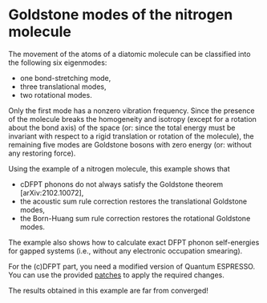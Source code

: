 # Goldstone modes of the nitrogen molecule

The movement of the atoms of a diatomic molecule can be classified into the
following six eigenmodes:

* one bond-stretching mode,
* three translational modes,
* two rotational modes.

Only the first mode has a nonzero vibration frequency. Since the presence of
the molecule breaks the homogeneity and isotropy (except for a rotation about
the bond axis) of the space (or: since the total energy must be invariant with
respect to a rigid translation or rotation of the molecule), the remaining five
modes are Goldstone bosons with zero energy (or: without any restoring force).

Using the example of a nitrogen molecule, this example shows that

* cDFPT phonons do not always satisfy the Goldstone theorem [arXiv:2102.10072],
* the acoustic sum rule correction restores the translational Goldstone modes,
* the Born-Huang sum rule correction restores the rotational Goldstone modes.

The example also shows how to calculate exact DFPT phonon self-energies for
gapped systems (i.e., without any electronic occupation smearing).

For the (c)DFPT part, you need a modified version of Quantum ESPRESSO. You can
use the provided [patches](../patches) to apply the required changes.

The results obtained in this example are far from converged!
